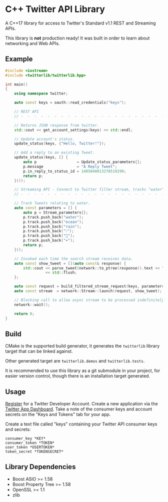 # C++ Twitter API Library

A C++17 library for access to Twitter's Standard v1.1 REST and Streaming APIs.

This library is **not** production ready! It was built in order to learn about
networking and Web APIs.

## Example

```cpp
#include <iostream>
#include <twitterlib/twitterlib.hpp>

int main()
{
    using namespace twitter;

    auto const keys = oauth::read_credentials("keys");

    // REST API
    // -  -  -  -  -  -  -  -  -  -  -  -  -  -  -  -  -  -  -  -  -  -  -  -  -

    // Returns JSON response from twitter.
    std::cout << get_account_settings(keys) << std::endl;

    // Update account's status.
    update_status(keys, {"Hello, Twitter!"});

    // Add a reply to an existing Tweet.
    update_status(keys, [] {
        auto p                  = Update_status_parameters{};
        p.message               = "A Reply Tweet";
        p.in_reply_to_status_id = 1405048013278519299;
        return p;
    }());

    // Streaming API - Connect to Twitter filter stream, tracks "water" text.
    // -  -  -  -  -  -  -  -  -  -  -  -  -  -  -  -  -  -  -  -  -  -  -  -  -

    // Track Tweets relating to water.
    auto const parameters = [] {
        auto p = Stream_parameters{};
        p.track.push_back("water");
        p.track.push_back("ocean");
        p.track.push_back("rain");
        p.track.push_back("💧");
        p.track.push_back("🌊");
        p.track.push_back("☔");
        return p;
    }();

    // Invoked each time the search stream receives data.
    auto const show_tweet = [](auto const& response) {
        std::cout << parse_tweet(network::to_ptree(response)).text << "\n\n"
                  << std::flush;
    };

    auto const request = build_filtered_stream_request(keys, parameters);
    auto const stream  = network::Stream::launch(request, show_tweet);

    // Blocking call to allow async stream to be processed indefinitely.
    network::wait();

    return 0;
}
```

## Build

CMake is the supported build generator, it generates the `twitterlib` library
target that can be linked against.

Other generated target are `twitterlib.demos` and `twitterlib.tests`.

It is recommended to use this library as a git submodule in your project, for
easier version control, though there is an installation target generated.

## Usage

[Register](https://developer.twitter.com/en/apply/user.html) for a Twitter
Developer Account.  Create a new application via the [Twitter App
Dashboard](https://developer.twitter.com/en/apps).  Take a note of the consumer
keys and account secrets on the "Keys and Tokens" tab for your app.

Create a text file called "keys" containing your Twitter API consumer keys and
secrets:

```text
consumer_key *KEY*
consumer_token *TOKEN*
user_token *USERTOKEN*
token_secret *TOKENSECRET*
```

## Library Dependencies

- Boost ASIO >= 1.58
- Boost Property Tree >= 1.58
- OpenSSL >= 1.1
- zlib
